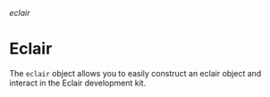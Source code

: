 _eclair_
# Eclair
The `eclair` object allows you to easily construct an eclair object and interact in the Eclair development kit.
